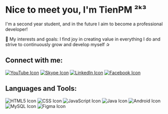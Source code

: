 # Nice to meet you, I'm TienPM ²ᵏ³
I'm a second year student, and in the future I aim to become a professional developer!

🍏 My interests and goals: I find joy in creating value in everything I do and strive to continuously grow and develop myself ✰

## Connect with me:
[![YouTube Icon](https://img.icons8.com/?size=1x&id=19318&format=png)](https://youtube.com/@TienTran-if2td)
[![Skype Icon](https://img.icons8.com/?size=1x&id=63204&format=png)](https://join.skype.com/invite/xSd1vPCku10P)
[![LinkedIn Icon](https://img.icons8.com/?size=1x&id=xuvGCOXi8Wyg&format=png)](https://www.linkedin.com/in/a-ti%E1%BA%BFn-17958a264)
[![Facebook Icon](https://img.icons8.com/?size=1x&id=uLWV5A9vXIPu&format=png)](https://www.facebook.com/con.um.50?mibextid=ZbWKwL)


## Languages and Tools:
 ![HTML5 Icon](https://cdn.icon-icons.com/icons2/2107/PNG/64/file_type_html_icon_130541.png) 
 ![CSS Icon](https://cdn.icon-icons.com/icons2/2107/PNG/64/file_type_css_icon_130661.png) 
 ![JavaScript Icon](https://cdn.icon-icons.com/icons2/2107/PNG/64/file_type_js_official_icon_130509.png) 
 ![Java Icon](https://cdn.icon-icons.com/icons2/2415/PNG/64/java_original_logo_icon_146458.png) 
 ![Android Icon](https://img.icons8.com/?size=1x&id=17836&format=png) 
 ![MySQL Icon](https://cdn.icon-icons.com/icons2/1381/PNG/64/mysqlworkbench_93532.png) 
 ![Figma Icon](https://img.icons8.com/?size=1x&id=zfHRZ6i1Wg0U&format=png) 
